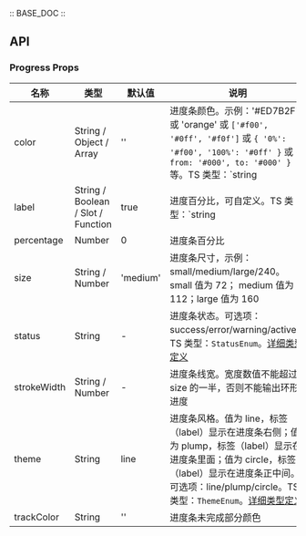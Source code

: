 :: BASE_DOC ::

## API

### Progress Props

名称 | 类型 | 默认值 | 说明 | 必传
-- | -- | -- | -- | --
color | String / Object / Array | '' | 进度条颜色。示例：'#ED7B2F' 或 'orange' 或 `['#f00', '#0ff', '#f0f']` 或 `{ '0%': '#f00', '100%': '#0ff' }` 或  `{ from: '#000', to: '#000' }` 等。TS 类型：`string | Array<string> | Record<string, string>` | N
label | String / Boolean / Slot / Function | true | 进度百分比，可自定义。TS 类型：`string | boolean | TNode`。[通用类型定义](https://github.com/TDesignOteam/tdesign-vue/blob/develop/src/common.ts) | N
percentage | Number | 0 | 进度条百分比 | N
size | String / Number | 'medium' | 进度条尺寸，示例：small/medium/large/240。small 值为 72； medium 值为 112；large 值为 160 | N
status | String | - | 进度条状态。可选项：success/error/warning/active。TS 类型：`StatusEnum`。[详细类型定义](https://github.com/TDesignOteam/tdesign-vue/tree/develop/src/progress/type.ts) | N
strokeWidth | String / Number | - | 进度条线宽。宽度数值不能超过 size 的一半，否则不能输出环形进度 | N
theme | String | line | 进度条风格。值为 line，标签（label）显示在进度条右侧；值为 plump，标签（label）显示在进度条里面；值为 circle，标签（label）显示在进度条正中间。可选项：line/plump/circle。TS 类型：`ThemeEnum`。[详细类型定义](https://github.com/TDesignOteam/tdesign-vue/tree/develop/src/progress/type.ts) | N
trackColor | String | '' | 进度条未完成部分颜色 | N
